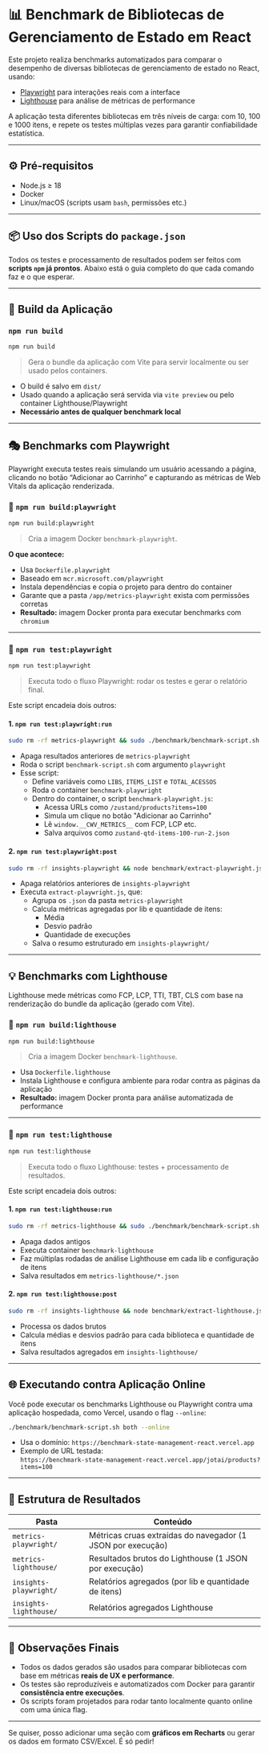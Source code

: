 # 📊 Benchmark de Bibliotecas de Gerenciamento de Estado em React

Este projeto realiza benchmarks automatizados para comparar o desempenho de diversas bibliotecas de gerenciamento de estado no React, usando:

- [Playwright](https://playwright.dev/) para interações reais com a interface
- [Lighthouse](https://developer.chrome.com/docs/lighthouse/) para análise de métricas de performance

A aplicação testa diferentes bibliotecas em três níveis de carga: com 10, 100 e 1000 itens, e repete os testes múltiplas vezes para garantir confiabilidade estatística.

---

## ⚙️ Pré-requisitos

- Node.js ≥ 18
- Docker
- Linux/macOS (scripts usam `bash`, permissões etc.)

---

## 📦 Uso dos Scripts do `package.json`

Todos os testes e processamento de resultados podem ser feitos com **scripts `npm` já prontos**. Abaixo está o guia completo do que cada comando faz e o que esperar.

---

## 🧱 Build da Aplicação

### `npm run build`

```bash
npm run build
```

> Gera o bundle da aplicação com Vite para servir localmente ou ser usado pelos containers.

- O build é salvo em `dist/`
- Usado quando a aplicação será servida via `vite preview` ou pelo container Lighthouse/Playwright
- **Necessário antes de qualquer benchmark local**

---

## 🎭 Benchmarks com Playwright

Playwright executa testes reais simulando um usuário acessando a página, clicando no botão “Adicionar ao Carrinho” e capturando as métricas de Web Vitals da aplicação renderizada.

### 🔨 `npm run build:playwright`

```bash
npm run build:playwright
```

> Cria a imagem Docker `benchmark-playwright`.

**O que acontece:**

- Usa `Dockerfile.playwright`
- Baseado em `mcr.microsoft.com/playwright`
- Instala dependências e copia o projeto para dentro do container
- Garante que a pasta `/app/metrics-playwright` exista com permissões corretas
- **Resultado:** imagem Docker pronta para executar benchmarks com `chromium`

---

### 🧪 `npm run test:playwright`

```bash
npm run test:playwright
```

> Executa todo o fluxo Playwright: rodar os testes e gerar o relatório final.

Este script encadeia dois outros:

#### 1. `npm run test:playwright:run`

```bash
sudo rm -rf metrics-playwright && sudo ./benchmark/benchmark-script.sh playwright
```

- Apaga resultados anteriores de `metrics-playwright`
- Roda o script `benchmark-script.sh` com argumento `playwright`
- Esse script:
  - Define variáveis como `LIBS`, `ITEMS_LIST` e `TOTAL_ACESSOS`
  - Roda o container `benchmark-playwright`
  - Dentro do container, o script `benchmark-playwright.js`:
    - Acessa URLs como `/zustand/products?items=100`
    - Simula um clique no botão "Adicionar ao Carrinho"
    - Lê `window.__CWV_METRICS__` com FCP, LCP etc.
    - Salva arquivos como `zustand-qtd-items-100-run-2.json`

#### 2. `npm run test:playwright:post`

```bash
sudo rm -rf insights-playwright && node benchmark/extract-playwright.js
```

- Apaga relatórios anteriores de `insights-playwright`
- Executa `extract-playwright.js`, que:
  - Agrupa os `.json` da pasta `metrics-playwright`
  - Calcula métricas agregadas por lib e quantidade de itens:
    - Média
    - Desvio padrão
    - Quantidade de execuções
  - Salva o resumo estruturado em `insights-playwright/`

---

## 💡 Benchmarks com Lighthouse

Lighthouse mede métricas como FCP, LCP, TTI, TBT, CLS com base na renderização do bundle da aplicação (gerado com Vite).

### 🔨 `npm run build:lighthouse`

```bash
npm run build:lighthouse
```

> Cria a imagem Docker `benchmark-lighthouse`.

- Usa `Dockerfile.lighthouse`
- Instala Lighthouse e configura ambiente para rodar contra as páginas da aplicação
- **Resultado:** imagem Docker pronta para análise automatizada de performance

---

### 🧪 `npm run test:lighthouse`

```bash
npm run test:lighthouse
```

> Executa todo o fluxo Lighthouse: testes + processamento de resultados.

Este script encadeia dois outros:

#### 1. `npm run test:lighthouse:run`

```bash
sudo rm -rf metrics-lighthouse && sudo ./benchmark/benchmark-script.sh lighthouse
```

- Apaga dados antigos
- Executa container `benchmark-lighthouse`
- Faz múltiplas rodadas de análise Lighthouse em cada lib e configuração de itens
- Salva resultados em `metrics-lighthouse/*.json`

#### 2. `npm run test:lighthouse:post`

```bash
sudo rm -rf insights-lighthouse && node benchmark/extract-lighthouse.js
```

- Processa os dados brutos
- Calcula médias e desvios padrão para cada biblioteca e quantidade de itens
- Salva resultados agregados em `insights-lighthouse/`

---

## 🌐 Executando contra Aplicação Online

Você pode executar os benchmarks Lighthouse ou Playwright contra uma aplicação hospedada, como Vercel, usando o flag `--online`:

```bash
./benchmark/benchmark-script.sh both --online
```

- Usa o domínio: `https://benchmark-state-management-react.vercel.app`
- Exemplo de URL testada:  
  `https://benchmark-state-management-react.vercel.app/jotai/products?items=100`

---

## 📁 Estrutura de Resultados

| Pasta                  | Conteúdo                                                    |
| ---------------------- | ----------------------------------------------------------- |
| `metrics-playwright/`  | Métricas cruas extraídas do navegador (1 JSON por execução) |
| `metrics-lighthouse/`  | Resultados brutos do Lighthouse (1 JSON por execução)       |
| `insights-playwright/` | Relatórios agregados (por lib e quantidade de itens)        |
| `insights-lighthouse/` | Relatórios agregados Lighthouse                             |

---

## 📌 Observações Finais

- Todos os dados gerados são usados para comparar bibliotecas com base em métricas **reais de UX e performance**.
- Os testes são reproduzíveis e automatizados com Docker para garantir **consistência entre execuções**.
- Os scripts foram projetados para rodar tanto localmente quanto online com uma única flag.

---

Se quiser, posso adicionar uma seção com **gráficos em Recharts** ou gerar os dados em formato CSV/Excel. É só pedir!
